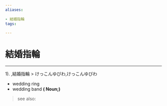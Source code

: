 ```yaml
---
aliases:
    
- 結婚指輪
tags:
    
---
```


# 結婚指輪
---
1).
,結婚指輪 > けっこんゆびわ,けっこんゆびわ

- wedding ring
- wedding band
**( Noun;)**
> see also: 
            